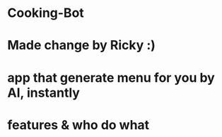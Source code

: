 # Cooking-Bot 
# Made change by Ricky :)

# app that generate menu for you by AI, instantly

# features & who do what 